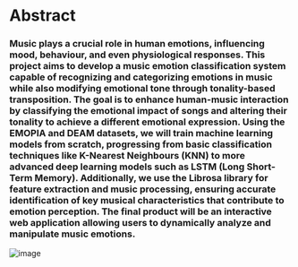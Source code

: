 # Abstract
### Music plays a crucial role in human emotions, influencing mood, behaviour, and even physiological responses. This project aims to develop a music emotion classification system capable of recognizing and categorizing emotions in music while also modifying emotional tone through tonality-based transposition. The goal is to enhance human-music interaction by classifying the emotional impact of songs and altering their tonality to achieve a different emotional expression. Using the EMOPIA and DEAM datasets, we will train machine learning models from scratch, progressing from basic classification techniques like K-Nearest Neighbours (KNN) to more advanced deep learning models such as LSTM (Long Short-Term Memory). Additionally, we use the Librosa library for feature extraction and music processing, ensuring accurate identification of key musical characteristics that contribute to emotion perception. The final product will be an interactive web application allowing users to dynamically analyze and manipulate music emotions.
![image](https://github.com/user-attachments/assets/460cec1a-830b-4e70-9219-d9914c00aa30)
